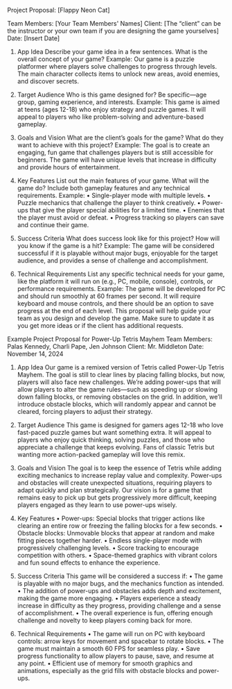 Project Proposal: [Flappy Neon Cat]

Team Members: [Your Team Members' Names]
Client: [The “client” can be the instructor or your own team if you are designing the game yourselves]
Date: [Insert Date]



1. App Idea
Describe your game idea in a few sentences. What is the overall concept of your game?
Example: Our game is a puzzle platformer where players solve challenges to progress through levels. The main character collects items to unlock new areas, avoid enemies, and discover secrets.

2. Target Audience
Who is this game designed for? Be specific—age group, gaming experience, and interests.
Example: This game is aimed at teens (ages 12-18) who enjoy strategy and puzzle games. It will appeal to players who like problem-solving and adventure-based gameplay.

3. Goals and Vision
What are the client’s goals for the game? What do they want to achieve with this project?
Example: The goal is to create an engaging, fun game that challenges players but is still accessible for beginners. The game will have unique levels that increase in difficulty and provide hours of entertainment.



4. Key Features
List out the main features of your game. What will the game do? Include both gameplay features and any technical requirements.
Example:
	•	Single-player mode with multiple levels.
	•	Puzzle mechanics that challenge the player to think creatively.
	•	Power-ups that give the player special abilities for a limited time.
	•	Enemies that the player must avoid or defeat.
	•	Progress tracking so players can save and continue their game.

5. Success Criteria
What does success look like for this project? How will you know if the game is a hit?
Example: The game will be considered successful if it is playable without major bugs, enjoyable for the target audience, and provides a sense of challenge and accomplishment.



6. Technical Requirements
List any specific technical needs for your game, like the platform it will run on (e.g., PC, mobile, console), controls, or performance requirements.
Example: The game will be developed for PC and should run smoothly at 60 frames per second. It will require keyboard and mouse controls, and there should be an option to save progress at the end of each level.
This proposal will help guide your team as you design and develop the game. Make sure to update it as you get more ideas or if the client has additional requests.

Example Project Proposal for Power-Up Tetris Mayhem
Team Members: Palas Kennedy, Charli Pape, Jen Johnson
Client: Mr. Middleton
Date: November 14, 2024

1. App Idea
Our game is a remixed version of Tetris called Power-Up Tetris Mayhem. The goal is still to clear lines by placing falling blocks, but now, players will also face new challenges. We’re adding power-ups that will allow players to alter the game rules—such as speeding up or slowing down falling blocks, or removing obstacles on the grid. In addition, we’ll introduce obstacle blocks, which will randomly appear and cannot be cleared, forcing players to adjust their strategy.

2. Target Audience
This game is designed for gamers ages 12-18 who love fast-paced puzzle games but want something extra. It will appeal to players who enjoy quick thinking, solving puzzles, and those who appreciate a challenge that keeps evolving. Fans of classic Tetris but wanting more action-packed gameplay will love this remix.

3. Goals and Vision
The goal is to keep the essence of Tetris while adding exciting mechanics to increase replay value and complexity. Power-ups and obstacles will create unexpected situations, requiring players to adapt quickly and plan strategically. Our vision is for a game that remains easy to pick up but gets progressively more difficult, keeping players engaged as they learn to use power-ups wisely.

4. Key Features
	•	Power-ups: Special blocks that trigger actions like clearing an entire row or freezing the falling blocks for a few seconds.
	•	Obstacle blocks: Unmovable blocks that appear at random and make fitting pieces together harder.
	•	Endless single-player mode with progressively challenging levels.
	•	Score tracking to encourage competition with others.
	•	Space-themed graphics with vibrant colors and fun sound effects to enhance the experience.

5. Success Criteria
This game will be considered a success if:
	•	The game is playable with no major bugs, and the mechanics function as intended.
	•	The addition of power-ups and obstacles adds depth and excitement, making the game more engaging.
	•	Players experience a steady increase in difficulty as they progress, providing challenge and a sense of accomplishment.
	•	The overall experience is fun, offering enough challenge and novelty to keep players coming back for more.

6. Technical Requirements
	•	The game will run on PC with keyboard controls: arrow keys for movement and spacebar to rotate blocks.
	•	The game must maintain a smooth 60 FPS for seamless play.
	•	Save progress functionality to allow players to pause, save, and resume at any point.
	•	Efficient use of memory for smooth graphics and animations, especially as the grid fills with obstacle blocks and power-ups.

